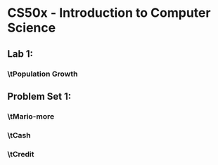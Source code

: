 <h1>CS50x - Introduction to Computer Science</h1>
<h2>Lab 1:</h2>
<h3>\tPopulation Growth</h3>
<h2>Problem Set 1:</h2>
<h3>\tMario-more</h3>
<h3>\tCash</h3>
<h3>\tCredit</h3>
